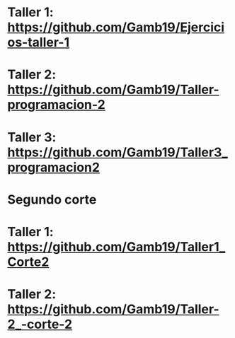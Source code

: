 # Taller 1: https://github.com/Gamb19/Ejercicios-taller-1
# Taller 2: https://github.com/Gamb19/Taller-programacion-2
# Taller 3: https://github.com/Gamb19/Taller3_programacion2
# Segundo corte

# Taller 1: https://github.com/Gamb19/Taller1_Corte2
# Taller 2: https://github.com/Gamb19/Taller-2_-corte-2
